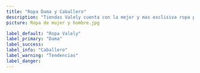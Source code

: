 ```yaml
---
title: "Ropa Dama y Caballero"
description: "Tiendas Valely cuenta con la mejor y mas exclisiva ropa para dama y caballero, con excelentes fibras textiles y los diseños mas nuevos y en tendencias, siendo ya una de las mejores tiendas en el mundo, tiniendo gran calidad y diversos diseños adaptados para usted"
picture: Ropa de mujer y hombre.jpg

label_default: "Ropa Valely" 
label_primary: "Dama"
label_success: 
label_info: "Caballero"
label_warning: "Tendencias"
label_danger: 
---
```

